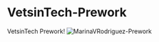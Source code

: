 # VetsinTech-Prework
VetsinTech Prework!
![MarinaVRodriguez-Prework](https://user-images.githubusercontent.com/82106364/114105045-04eda200-989a-11eb-8a36-d9b252c4436b.png)

